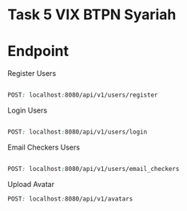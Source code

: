 # Task 5 VIX BTPN Syariah

# Endpoint

Register Users
```css

POST: localhost:8080/api/v1/users/register

```

Login Users
```css

POST: localhost:8080/api/v1/users/login

```

Email Checkers Users
```css

POST: localhost:8080/api/v1/users/email_checkers

```

Upload Avatar
```css
POST: localhost:8080/api/v1/avatars
```
